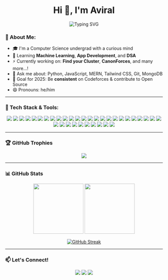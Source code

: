 <h1 align="center">Hi 👋, I'm Aviral</h1>

<p align="center">
  <img src="https://readme-typing-svg.herokuapp.com?font=Fira+Code&size=20&pause=1000&color=58A6FF&center=true&vCenter=true&width=455&lines=Developer+%7C+OpenSource+%7C+ML+Enthusiast" alt="Typing SVG" />
</p>



### 🧠 About Me:
- 🎓 I'm a Computer Science undergrad with a curious mind  
- 🧠 Learning **Machine Learning**, **App Development**, and **DSA**  
- ⚡ Currently working on:  **Find your Cluster**, **CanonForces**, and many more...!  
- 💬 Ask me about: Python, JavaScript, MERN, Tailwind CSS, Git, MongoDB  
- 🌱 Goal for 2025: Be **consistent** on Codeforces & contribute to Open Source  
- 😄 Pronouns: he/him  

---
### 🔧 Tech Stack & Tools:
<div align="center">

  <!-- Programming Languages -->
  <img src="https://img.shields.io/badge/JavaScript-F7DF1E?style=flat&logo=javascript&logoColor=black" />
  <img src="https://img.shields.io/badge/TypeScript-3178C6?style=flat&logo=typescript&logoColor=white" />
  <img src="https://img.shields.io/badge/Python-3776AB?style=flat&logo=python&logoColor=white" />
  <img src="https://img.shields.io/badge/C-00599C?style=flat&logo=c&logoColor=white" />

  <!-- Frontend -->
  <img src="https://img.shields.io/badge/React-20232A?style=flat&logo=react&logoColor=61DAFB" />
  <img src="https://img.shields.io/badge/React_Router-CA4245?style=flat&logo=react-router&logoColor=white" />
  <img src="https://img.shields.io/badge/Next.js-000000?style=flat&logo=next.js&logoColor=white" />
  <img src="https://img.shields.io/badge/Tailwind_CSS-38B2AC?style=flat&logo=tailwind-css&logoColor=white" />
  <img src="https://img.shields.io/badge/HTML5-E34F26?style=flat&logo=html5&logoColor=white" />
  <img src="https://img.shields.io/badge/CSS3-1572B6?style=flat&logo=css3&logoColor=white" />

  <!-- Backend -->
  <img src="https://img.shields.io/badge/Node.js-339933?style=flat&logo=node.js&logoColor=white" />
  <img src="https://img.shields.io/badge/Express.js-000000?style=flat&logo=express&logoColor=white" />
  <img src="https://img.shields.io/badge/Nodemon-76D04B?style=flat&logo=nodemon&logoColor=white" />
  <img src="https://img.shields.io/badge/JWT-000000?style=flat&logo=jsonwebtokens&logoColor=white" />
  <img src="https://img.shields.io/badge/Socket.io-010101?style=flat&logo=socket.io&logoColor=white" />

  <!-- Hosting / Deployment -->
  <img src="https://img.shields.io/badge/Vercel-000000?style=flat&logo=vercel&logoColor=white" />
  <img src="https://img.shields.io/badge/Render-46E3B7?style=flat&logo=render&logoColor=white" />

  <!-- Databases -->
  <img src="https://img.shields.io/badge/MongoDB-47A248?style=flat&logo=mongodb&logoColor=white" />
  <img src="https://img.shields.io/badge/PostgreSQL-4169E1?style=flat&logo=postgresql&logoColor=white" />
  <img src="https://img.shields.io/badge/MySQL-4479A1?style=flat&logo=mysql&logoColor=white" />
  <img src="https://img.shields.io/badge/Supabase-3ECF8E?style=flat&logo=supabase&logoColor=white" />
  <img src="https://img.shields.io/badge/Firebase-FFCA28?style=flat&logo=firebase&logoColor=black" />

  <!-- Dev Tools -->
  <img src="https://img.shields.io/badge/Postman-FF6C37?style=flat&logo=postman&logoColor=white" />
  <img src="https://img.shields.io/badge/Jest-C21325?style=flat&logo=jest&logoColor=white" />
  <img src="https://img.shields.io/badge/NPM-CB3837?style=flat&logo=npm&logoColor=white" />
  <img src="https://img.shields.io/badge/Git-F05032?style=flat&logo=git&logoColor=white" />
  <img src="https://img.shields.io/badge/GitHub-181717?style=flat&logo=github&logoColor=white" />
  <img src="https://img.shields.io/badge/VS_Code-007ACC?style=flat&logo=visual-studio-code&logoColor=white" />
  <img src="https://img.shields.io/badge/Figma-F24E1E?style=flat&logo=figma&logoColor=white" />
  <img src="https://img.shields.io/badge/Canva-00C4CC?style=flat&logo=canva&logoColor=white" />
  <img src="https://img.shields.io/badge/LaTeX-008080?style=flat&logo=latex&logoColor=white" />

  <!-- ML / Data -->
  <img src="https://img.shields.io/badge/scikit--learn-F7931E?style=flat&logo=scikit-learn&logoColor=white" />
  <img src="https://img.shields.io/badge/NumPy-013243?style=flat&logo=numpy&logoColor=white" />
  <img src="https://img.shields.io/badge/Pandas-150458?style=flat&logo=pandas&logoColor=white" />
  <img src="https://img.shields.io/badge/Matplotlib-11557C?style=flat&logo=matplotlib&logoColor=white" />

</div>


---

### 🏆 GitHub Trophies
<p align="center">
  <img src="https://github-profile-trophy.vercel.app/?username=aviralsaxena16&theme=algolia&no-bg=true&no-frame=true&column=6" />
</p>

---

### 📊 GitHub Stats
<p align="center">
  <img src="https://github-readme-stats.vercel.app/api?username=aviralsaxena16&show_icons=true&theme=github_dark&count_private=true" height="160" />
  <img src="https://github-readme-stats.vercel.app/api/top-langs/?username=aviralsaxena16&layout=compact&theme=github_dark" height="160"/>
</p>

<p align="center">
  <a href="https://git.io/streak-stats"><img src="https://streak-stats.demolab.com?user=aviralsaxena16" alt="GitHub Streak" /></a>
</p>

---

### 📫 Let's Connect!

<p align="center">
  <a href="mailto:avirals@iitbhilai.ac.in"><img src="https://img.shields.io/badge/-Email-D14836?style=flat-square&logo=gmail&logoColor=white" /></a>
  <a href="https://www.linkedin.com/in/aviral-saxena-528598320" target="_blank"><img src="https://img.shields.io/badge/-LinkedIn-blue?style=flat-square&logo=linkedin" /></a>
  <a href="https://github.com/aviralsaxena16"><img src="https://img.shields.io/badge/-GitHub-181717?style=flat-square&logo=github" /></a>
</p>

